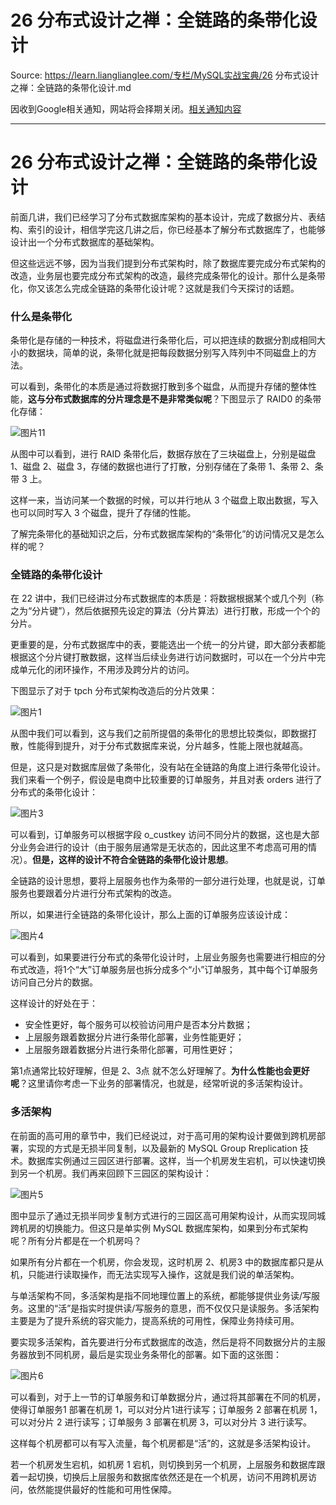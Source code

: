 # 26  分布式设计之禅：全链路的条带化设计 

Source: https://learn.lianglianglee.com/专栏/MySQL实战宝典/26  分布式设计之禅：全链路的条带化设计.md

因收到Google相关通知，网站将会择期关闭。[相关通知内容](https://lumendatabase.org/notices/44265620)

---

# 26 分布式设计之禅：全链路的条带化设计

前面几讲，我们已经学习了分布式数据库架构的基本设计，完成了数据分片、表结构、索引的设计，相信学完这几讲之后，你已经基本了解分布式数据库了，也能够设计出一个分布式数据库的基础架构。

但这些远远不够，因为当我们提到分布式架构时，除了数据库要完成分布式架构的改造，业务层也要完成分布式架构的改造，最终完成条带化的设计。那什么是条带化，你又该怎么完成全链路的条带化设计呢？这就是我们今天探讨的话题。

### 什么是条带化

条带化是存储的一种技术，将磁盘进行条带化后，可以把连续的数据分割成相同大小的数据块，简单的说，条带化就是把每段数据分别写入阵列中不同磁盘上的方法。

可以看到，条带化的本质是通过将数据打散到多个磁盘，从而提升存储的整体性能，**这与分布式数据库的分片理念是不是非常类似呢**？下图显示了 RAID0 的条带化存储：

![图片11](assets/CioPOWELjNmASogwAAI2vtt5o7o641.png)

从图中可以看到，进行 RAID 条带化后，数据存放在了三块磁盘上，分别是磁盘 1、磁盘 2、磁盘 3，存储的数据也进行了打散，分别存储在了条带 1、条带 2、条带 3 上。

这样一来，当访问某一个数据的时候，可以并行地从 3 个磁盘上取出数据，写入也可以同时写入 3 个磁盘，提升了存储的性能。

了解完条带化的基础知识之后，分布式数据库架构的“条带化”的访问情况又是怎么样的呢？

### 全链路的条带化设计

在 22 讲中，我们已经讲过分布式数据库的本质是：将数据根据某个或几个列（称之为“分片键”），然后依据预先设定的算法（分片算法）进行打散，形成一个个的分片。

更重要的是，分布式数据库中的表，要能选出一个统一的分片键，即大部分表都能根据这个分片键打散数据，这样当后续业务进行访问数据时，可以在一个分片中完成单元化的闭环操作，不用涉及跨分片的访问。

下图显示了对于 tpch 分布式架构改造后的分片效果：

![图片1 ](assets/Cgp9HWELjP6AbmBgAALl9fM1xYU673.png)

从图中我们可以看到，这与我们之前所提倡的条带化的思想比较类似，即数据打散，性能得到提升，对于分布式数据库来说，分片越多，性能上限也就越高。

但是，这只是对数据库层做了条带化，没有站在全链路的角度上进行条带化设计。我们来看一个例子，假设是电商中比较重要的订单服务，并且对表 orders 进行了分布式的条带化设计：

![图片3](assets/CioPOWELjSCAGulnAAFceRV75sg680.png)

可以看到，订单服务可以根据字段 o\_custkey 访问不同分片的数据，这也是大部分业务会进行的设计（由于服务层通常是无状态的，因此这里不考虑高可用的情况）。**但是，这样的设计不符合全链路的条带化设计思想**。

全链路的设计思想，要将上层服务也作为条带的一部分进行处理，也就是说，订单服务也要跟着分片进行分布式架构的改造。

所以，如果进行全链路的条带化设计，那么上面的订单服务应该设计成：

![图片4](assets/Cgp9HWELjVuAWf4VAAIhUlgU8HQ396.png)

可以看到，如果要进行分布式的条带化设计时，上层业务服务也需要进行相应的分布式改造，将1个“大”订单服务层也拆分成多个“小”订单服务，其中每个订单服务访问自己分片的数据。

这样设计的好处在于：

* 安全性更好，每个服务可以校验访问用户是否本分片数据；
* 上层服务跟着数据分片进行条带化部署，业务性能更好；
* 上层服务跟着数据分片进行条带化部署，可用性更好；

第1点通常比较好理解，但是 2、3点 就不怎么好理解了。**为什么性能也会更好呢**？这里请你考虑一下业务的部署情况，也就是，经常听说的多活架构设计。

### 多活架构

在前面的高可用的章节中，我们已经说过，对于高可用的架构设计要做到跨机房部署，实现的方式是无损半同复制，以及最新的 MySQL Group Rreplication 技术。数据库实例通过三园区进行部署。这样，当一个机房发生宕机，可以快速切换到另一个机房。我们再来回顾下三园区的架构设计：

![图片5](assets/Cgp9HWELjaGAJgo7AAIjwlgVpHU883.png)

图中显示了通过无损半同步复制方式进行的三园区高可用架构设计，从而实现同城跨机房的切换能力。但这只是单实例 MySQL 数据库架构，如果到分布式架构呢？所有分片都是在一个机房吗？

如果所有分片都在一个机房，你会发现，这时机房 2、机房3 中的数据库都只是从机，只能进行读取操作，而无法实现写入操作，这就是我们说的单活架构。

与单活架构不同，多活架构是指不同地理位置上的系统，都能够提供业务读/写服务。这里的“活”是指实时提供读/写服务的意思，而不仅仅只是读服务。多活架构主要是为了提升系统的容灾能力，提高系统的可用性，保障业务持续可用。

要实现多活架构，首先要进行分布式数据库的改造，然后是将不同数据分片的主服务器放到不同机房，最后是实现业务条带化的部署。如下面的这张图：

![图片6](assets/CioPOWELjcKAfPASAAMLmwU0rSg182.png)

可以看到，对于上一节的订单服务和订单数据分片，通过将其部署在不同的机房，使得订单服务1 部署在机房 1，可以对分片1进行读写；订单服务 2 部署在机房 1，可以对分片 2 进行读写；订单服务 3 部署在机房 3，可以对分片 3 进行读写。

这样每个机房都可以有写入流量，每个机房都是“活”的，这就是多活架构设计。

若一个机房发生宕机，如机房 1 宕机，则切换到另一个机房，上层服务和数据库跟着一起切换，切换后上层服务和数据库依然还是在一个机房，访问不用跨机房访问，依然能提供最好的性能和可用性保障。
